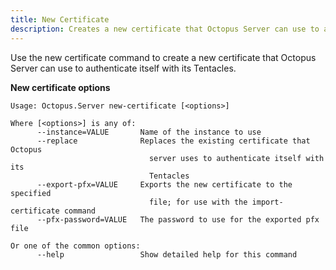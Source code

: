 ```yaml
---
title: New Certificate
description: Creates a new certificate that Octopus Server can use to authenticate itself with its Tentacles
---
```


Use the new certificate command to create a new certificate that Octopus Server can use to authenticate itself with its Tentacles.

**New certificate options**

```text
Usage: Octopus.Server new-certificate [<options>]

Where [<options>] is any of:
      --instance=VALUE       Name of the instance to use
      --replace              Replaces the existing certificate that Octopus
                               server uses to authenticate itself with its
                               Tentacles
      --export-pfx=VALUE     Exports the new certificate to the specified
                               file; for use with the import-certificate command
      --pfx-password=VALUE   The password to use for the exported pfx file

Or one of the common options:
      --help                 Show detailed help for this command
```
